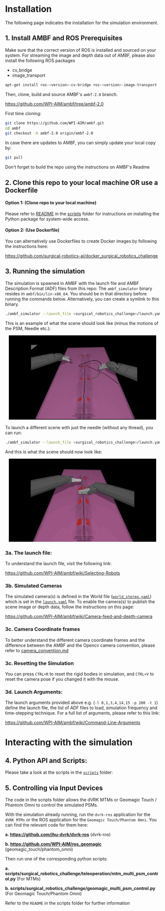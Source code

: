 # Installation

The following page indicates the installation for the simulation environment.

## 1. Install AMBF and ROS Prerequisites
Make sure that the correct version of ROS is installed and sourced on your system. For streaming the image and depth data out of AMBF, please also install the following ROS packages
- cv_bridge
- image_transport

```bash
apt-get install ros-<version>-cv-bridge ros-<version>-image-transport
```
Then, clone, build and source AMBF's `ambf-2.0` branch.


https://github.com/WPI-AIM/ambf/tree/ambf-2.0

First time cloning:
```bash
git clone https://github.com/WPI-AIM/ambf.git
cd ambf
git checkout -b ambf-2.0 origin/ambf-2.0
```

In case there are updates to AMBF, you can simply update your local copy by:
```bash
git pull
```

Don't forget to build the repo using the instructions on AMBF's Readme

## 2. Clone this repo to your local machine OR use a Dockerfile

#### Option 1: (Clone repo to your local machine)
  Please refer to [README](./scripts/README.md) in the [scripts](./scripts) folder for instructions on installing the Python package for system-wide access.

#### Option 2: (Use Dockerfile)

  You can alternatively use Dockerfiles to create Docker images by following the instructions here:

  https://github.com/surgical-robotics-ai/docker_surgical_robotics_challenge


## 3. Running the simulation

  The simulation is spawned in AMBF with the launch file and AMBF Description Format (ADF) files from this repo:
  The `ambf_simulator` binary resides in `ambf/bin/lin-x86_64`. You should be in that directory before running the commands below. Alternatively, you can create a symlink to this binary.
  ```bash
  ./ambf_simulator --launch_file <surgical_robotics_challenge>/launch.yaml -l 0,1,3,4,14,15 -p 120 -t 1 --override_max_comm_freq 120
  ```
  This is an example of what the scene should look like (minus the motions of the PSM, Needle etc.):

  <p align="center">
  <img src=./media/figure_eight.gif width="480"/>
  </p>

  To launch a different scene with just the needle (without any thread), you can run:

  ```bash
  ./ambf_simulator --launch_file <surgical_robotics_challenge>/launch.yaml -l 0,1,3,4,13,14 -p 200 -t 1 --override_max_comm_freq 120
  ```

  And this is what the scene should now look like:

  <p align="center">
  <img src=media/neede_without_thread.gif width="480"/>
  </p>


### 3a. The launch file:
  To understand the launch file, visit the following link:

  https://github.com/WPI-AIM/ambf/wiki/Selecting-Robots

### 3b. Simulated Cameras
  The simulated camera(s) is defined in the World file ([`world_stereo.yaml`](./ADF/world/world_stereo.yaml)) which is set in the [`launch.yaml`](./launch.yaml) file.
  To enable the camera(s) to publish the scene image or depth data, follow the instructions on this page:

  https://github.com/WPI-AIM/ambf/wiki/Camera-feed-and-depth-camera

### 3c. Camera Coordinate frames
  To better understand the different camera coordinate frames and the difference between the AMBF and the Opencv camera convention, please refer to [camera_convention.md](./docs/camera_conventions.md)

### 3c. Resetting the Simulation
  You can press `CTRL+R` to reset the rigid bodies in simulation, and `CTRL+V` to reset the camera pose if you changed it with the mouse.

### 3d. Launch Arguments:
  The launch arguments provided above e.g. (`-l 0,1,3,4,14,15 -p 200 -t 1`) define the launch file, the list of ADF files to load, simulation frequency and time-stepping technique. For a full list of arguments, please refer to this link:

  https://github.com/WPI-AIM/ambf/wiki/Command-Line-Arguments

# Interacting with the simulation

## 4. Python API and Scripts:
Please take a look at the scripts in the [`scripts`](./scripts) folder:


## 5. Controlling via Input Devices
The code in the scripts folder allows the dVRK MTMs or Geomagic Touch / Phantom Omni to control the simulated PSMs.

With the simulation already running, run the `dvrk-ros` application for the `dVRK MTMs` or the ROS application for the `Geomagic Touch/Phantom Omni`. You can find the relevant code for them here:

**a. https://github.com/jhu-dvrk/dvrk-ros** (dvrk-ros)

**b. https://github.com/WPI-AIM/ros_geomagic** (geomagic_touch/phantom_omni)

Then run one of the corresponding python scripts:

**a. scripts/surgical_robotics_challenge/teleoperation/mtm_multi_psm_control.py** (For MTMs)

**b. scripts/surgical_robotics_challenge/geomagic_multi_psm_control.py** (For Geomagic Touch/Phantom Omni)

Refer to the `README` in the scripts folder for further information